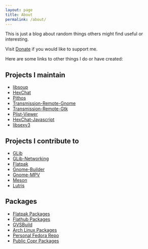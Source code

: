 ```yaml
---
layout: page
title: About
permalink: /about/
---
```


This is just a blog about random things others might find useful or interesting.

Visit [Donate](/donate) if you would like to support me.

Here are some links to other things I do or have created:

## Projects I maintain
- [libsoup](https://gitlab.gnome.org/gnome/libsoup)
- [HexChat](https://hexchat.github.io)
- [Pithos](https://pithos.github.io)
- [Transmission-Remote-Gnome](https://github.com/TingPing/transmission-remote-gnome)
- [Transmission-Remote-Gtk](https://github.com/transmission-remote-gtk/transmission-remote-gtk)
- [Plist-Viewer](https://github.com/TingPing/plist-viewer)
- [HexChat-Javascript](https://github.com/TingPing/hexchat-javascript)
- [libsexy3](https://tingping.github.io/libsexy3/)

## Projects I contribute to
- [GLib](https://github.com/gnome/glib)
- [GLib-Networking](https://github.com/gnome/glib-networking)
- [Flatpak](https://github.com/flatpak/flatpak)
- [Gnome-Builder](https://wiki.gnome.org/Apps/Builder)
- [Gnome-MPV](https://github.com/gnome-mpv/gnome-mpv)
- [Meson](https://github.com/mesonbuild/meson)
- [Lutris](https://github.com/lutris/lutris)

## Packages
- [Flatpak Packages](https://github.com/TingPing/flatpak-packages)
- [Flathub Packages](https://github.com/flathub)
- [GVSBuild](https://github.com/wingtk/gvsbuild)
- [Arch Linux Packages](https://aur.archlinux.org/packages/?SeB=m&K=TingPing)
- [Personal Fedora Repo](https://dl.tingping.se/fedora/repoview/)
- [Public Copr Packages](https://copr.fedoraproject.org/coprs/tingping/)
